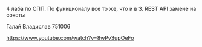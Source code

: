 4 лаба по СПП. По функционалу все то же, что и в 3. REST API замене на сокеты

Галай Владислав 751006

https://www.youtube.com/watch?v=8wPv3upOeFo